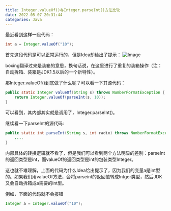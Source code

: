 ```yaml
---
title: Integer.valueOf()与Integer.parseInt()方法比较
date: 2022-05-07 20:31:44
categories: Java
---
```


最近看到这样一段代码：

```Java
int a = Integer.valueOf("10");
```

首先这段代码是可以正常运行的，但是Idea却给出了提示：
![Image](https://cdn.jsdelivr.net/gh/wxc0914/image/425bf78f92b476ebd349ebd0e7e1acae.png)

boxing翻译过来是装箱的意思，换句话说，在这里进行了重复的装箱操作（注：自动拆箱、装箱是JDK1.5以后的一个新特性）。

那Integer.valueOf()到底做了什么呢？可以看一下其源代码：

```Java
public static Integer valueOf(String s) throws NumberFormatException {
    return Integer.valueOf(parseInt(s, 10));
}
```

可以看到，其内部其实就是调用了，Integer.parseInt()。

继续看一下parseInt的源代码:

```Java
public static int parseInt(String s, int radix) throws NumberFormatException {
    ....
}
```

内部具体的转换逻辑就不看了，但是我们可以看到两个方法明显的差别：parseInt的返回类型是int，而valueOf的返回类型是int的包装类型Integer。

这也就不难理解，上面的代码为什么Idea给出提示了，因为我们的变量a是int型的。如果我们用valueOf方法，会将parseint的返回值转成Intger类型，然后JDK又会自动拆箱成a需要的int型。

例如，下面的代码就不会报错

```Java
Integer a = Integer.valueOf("10");
```